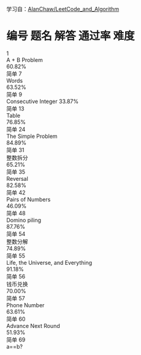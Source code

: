 学习自：[AlanChaw/LeetCode_and_Algorithm](https://github.com/AlanChaw/LeetCode_and_Algorithm)

#	编号	题名	解答	通过率	难度
1	
A + B Problem	
60.82%	
简单
7	
Words	
63.52%	
简单
9	
Consecutive Integer	
33.87%	
简单
13	
Table	
76.85%	
简单
24	
The Simple Problem	
84.89%	
简单
31	
整数拆分	
65.21%	
简单
35	
Reversal	
82.58%	
简单
42	
Pairs of Numbers	
46.09%	
简单
48	
Domino piling	
87.76%	
简单
54	
整数分解	
74.89%	
简单
55	
Life, the Universe, and Everything	
91.18%	
简单
56	
钱币兑换	
70.00%	
简单
57	
Phone Number	
63.61%	
简单
60	
Advance Next Round	
51.93%	
简单
69	
a==b?
